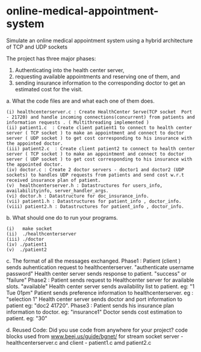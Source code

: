online-medical-appointment-system
=================================

Simulate an online medical appointment system using a hybrid	architecture of TCP and UDP sockets

The project has three major phases:
  1)	Authenticating	into the health center server,
  2)	requesting available appointments and reserving one of them, and
  3) sending insurance information to the corresponding doctor to get an estimated cost for the visit.

a. What the code files are and what each one of them does.

    (i) healthcenterserver.c : Create HealthCenter Serve(TCP socket  Port - 21720) and handle incoming connections(concurrent) from patients and information requests . ( Multithreading implemented )
    (ii) patient1.c  : Create client patient1 to connect to health center server ( TCP socket ) to make an appointment and connect to doctor server ( UDP socket ) to get cost corresponding to his insurance with the appointed doctor.
    (iii) patient2.c  : Create client patient2 to connect to health center server ( TCP socket ) to make an appointment and connect to doctor server ( UDP socket ) to get cost corresponding to his insurance with the appointed doctor.
    (iv) doctor.c : Create 2 doctor servers - doctor1 and doctor2 (UDP sockets) to handles UDP requests from patients and send cost w.r.t received insurance plan of patient.
    (v)  healthcenterserver.h : Datastructures for users_info, availabilityinfo, server_handler_args.
    (vi) doctor.h : Datastructure for doc_insurance_info.
    (vii) patient1.h : Datastructures for patient_info , doctor_info.
    (viii) patient2.h : Datastructures for patient_info , doctor_info.

b. What should one do to run your programs.

    (i)   make socket
    (ii)  ./healthcenterserver
    (iii) ./doctor
    (iv) ./patient1
    (v)  ./patient2

c. The format of all the messages exchanged.
       Phase1 :
                Patient (client ) sends auhentication request to healthcenterserver.   "authenticate username password"
                Health center server sends response  to patient. "success" or "failure"
       Phase2 :
                Patient sends request to Healthcenter server for available slots. "available"
                Health center server sends availability list to patient. eg: "1 Tue 01pm"
                Patient sends preference information  to healthcenterserver. eg : "selection 1"
                Health center server sends doctor and port information to patient eg:  "doc2 41720".
        Phase3 :
                Patient sends his insurance plan information to doctor. eg: "insurance1"
                Doctor sends  cost estimation to patient. eg: "30"

d. Reused Code: Did you use code from	anywhere for your project?
       code blocks used from www.beej.us/guide/bgnet/  for stream socket server - healthcenterserver.c and client - patient1.c amd patient2.c
